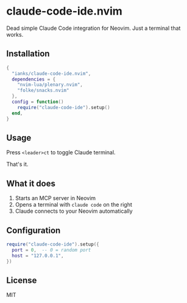 # claude-code-ide.nvim

Dead simple Claude Code integration for Neovim. Just a terminal that works.

## Installation

```lua
{
  "ianks/claude-code-ide.nvim",
  dependencies = { 
    "nvim-lua/plenary.nvim",
    "folke/snacks.nvim"
  },
  config = function()
    require("claude-code-ide").setup()
  end,
}
```

## Usage

Press `<leader>ct` to toggle Claude terminal.

That's it.

## What it does

1. Starts an MCP server in Neovim
1. Opens a terminal with `claude code` on the right
1. Claude connects to your Neovim automatically

## Configuration

```lua
require("claude-code-ide").setup({
  port = 0,  -- 0 = random port
  host = "127.0.0.1",
})
```

## License

MIT
